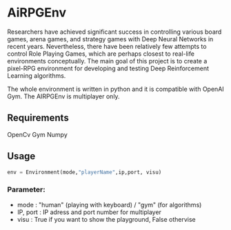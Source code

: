 # AiRPGEnv

 Researchers have achieved significant success in controlling various board games, arena games, and strategy games with Deep Neural Networks in recent years.
  Nevertheless, there have been relatively few attempts to control Role Playing Games, which are perhaps closest to real-life environments conceptually.
  The main goal of this project is to create a pixel-RPG environment for developing and testing Deep Reinforcement Learning algorithms. 
  
  The whole environment is written in python and it is compatible with OpenAI Gym.
  The AIRPGEnv is multiplayer only.
  
## Requirements
  OpenCv
  Gym
  Numpy
  
 ## Usage
  
  ```python
  env = Environment(mode,"playerName",ip,port, visu)
  ```
  ### Parameter:
  - mode      : "human" (playing with keyboard) / "gym" (for algorithms)
  - IP, port  : IP adress and port number for multiplayer
  - visu      : True if you want to show the playground, False othervise
